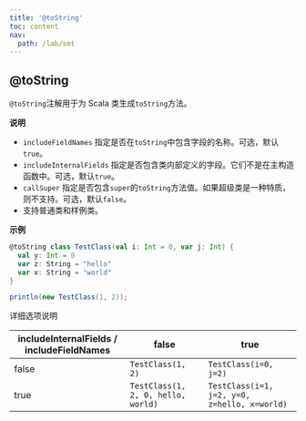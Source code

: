 ```yaml
---
title: '@toString'
toc: content
nav:
  path: /lab/smt
---
```


## @toString

`@toString`注解用于为 Scala 类生成`toString`方法。

**说明**

- `includeFieldNames` 指定是否在`toString`中包含字段的名称。可选，默认`true`。
- `includeInternalFields` 指定是否包含类内部定义的字段。它们不是在主构造函数中。可选，默认`true`。
- `callSuper` 指定是否包含`super`的`toString`方法值。如果超级类是一种特质，则不支持。可选，默认`false`。
- 支持普通类和样例类。

**示例**

```scala
@toString class TestClass(val i: Int = 0, var j: Int) {
  val y: Int = 0
  var z: String = "hello"
  var x: String = "world"
}

println(new TestClass(1, 2));
```

详细选项说明

| includeInternalFields / includeFieldNames | false                              | true                                         |
| ----------------------------------------- | ---------------------------------- | -------------------------------------------- |
| false                                     | `TestClass(1, 2)`                  | `TestClass(i=0, j=2)`                        |
| true                                      | `TestClass(1, 2, 0, hello, world)` | `TestClass(i=1, j=2, y=0, z=hello, x=world)` |
